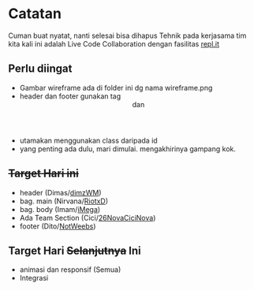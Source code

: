 # Catatan
Cuman buat nyatat, nanti selesai bisa dihapus
Tehnik pada kerjasama tim kita kali ini adalah Live Code Collaboration dengan fasilitas [repl.it](https://repl.it)

## Perlu diingat
- Gambar wireframe ada di folder ini dg nama wireframe.png
- header dan footer gunakan tag <header> dan <footer>
- utamakan menggunakan class daripada id
- yang penting ada dulu, mari dimulai. mengakhirinya gampang kok.

## ~~Target Hari ini~~
- header (Dimas/[dimzWM](https://repl.it/@dimzWM))
- bag. main (Nirvana/[RiotxD](https://repl.it/@RiotxD))
- bag. body (Imam/[iMega](https://repl.it/@iMega))
- Ada Team Section (Cici/[26NovaCiciNova](https://repl.it/@26NovaCiciNova))
- footer (Dito/[NotWeebs](https://repl.it/@NotWeebs))

## Target Hari ~~Selanjutnya~~ Ini
- animasi dan responsif (Semua)
- Integrasi